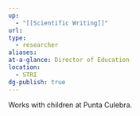 ```yaml
---
up:
  - "[[Scientific Writing]]"
url: 
type:
  - researcher
aliases: 
at-a-glance: Director of Education
location:
  - STRI
dg-publish: true
---
```

Works with children at Punta Culebra.